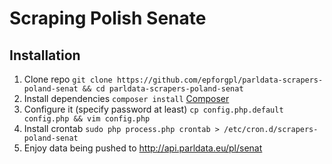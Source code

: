 # Scraping Polish Senate

## Installation

1. Clone repo `git clone https://github.com/epforgpl/parldata-scrapers-poland-senat && cd parldata-scrapers-poland-senat`
1. Install dependencies `composer install` [Composer](https://getcomposer.org/doc/00-intro.md#installation-linux-unix-osx)
2. Configure it (specify password at least) `cp config.php.default config.php && vim config.php`
3. Install crontab `sudo php process.php crontab > /etc/cron.d/scrapers-poland-senat`
4. Enjoy data being pushed to http://api.parldata.eu/pl/senat
